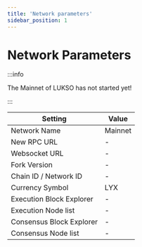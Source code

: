 ```yaml
---
title: 'Network parameters'
sidebar_position: 1
---
```


# Network Parameters

:::info

The Mainnet of LUKSO has not started yet!

:::

| Setting                  | Value   |
| ------------------------ | ------- |
| Network Name             | Mainnet |
| New RPC URL              | -       |
| Websocket URL            | -       |
| Fork Version             | -       |
| Chain ID / Network ID    | -       |
| Currency Symbol          | LYX     |
| Execution Block Explorer | -       |
| Execution Node list      | -       |
| Consensus Block Explorer | -       |
| Consensus Node list      | -       |
